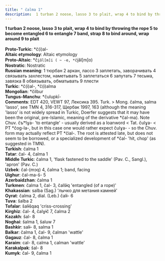 ```yaml
---
title: " čalma 1"
description:  1 turban 2 noose, lasso 3 to plait, wrap 4 to bind by throwing the rope 5 to become entangled 6 to entangle 7 band, strap 8 to bind around, wrap around 9 to plait
---
```

<strong> 1 turban 2 noose, lasso 3 to plait, wrap 4 to bind by throwing the rope 5 to become entangled 6 to entangle 7 band, strap 8 to bind around, wrap around 9 to plait</strong><br><br>
<strong>Proto-Turkic</strong>:  *č(i)al-<br>
<strong>Altaic etymology</strong>:  Altaic etymology<br>
<strong> Proto-Altaic</strong>:  *č`i̯ŏl[m]i ( ~ -e, *č`i̯ăl[m]o)<br>
<strong>Nostratic</strong>:  Nostratic<br>
<strong>Russian meaning</strong>:  1 тюрбан 2 аркан, лассо 3 заплетать, заворачивать 4 связывать захлестом, наметывать 5 заплетаться 6 запутать 7 тесьма, завязка 8 обвязывать, обматывать 9 плести<br>
<strong>Turkic</strong>:  *č(i)al-, *č(i)alma<br>
<strong>Mongolian</strong>:  *čilbur<br>
<strong>Tungus-Manchu</strong>:  *čulupkī-<br>
<strong>Comments</strong>:  EDT 420, VEWT 97, Лексика 395. Turk. > Mong. čalma, salma 'lasso', see TMN 4, 316-317, Щербак 1997, 163 (although the meaning 'lasso' is not widely spread in Turkic, Doerfer suggests that it may have been the original, pre-Islamic, meaning of the derivative *čal-ma). Note Chuv. čъʷlɣa- 'to entangle' - usually derived as a loanword < Tat. čulɣa- < PT *čog-la-, but in this case one would rather expect čulɣa- - so the Chuv. form may actually reflect PT *čial-. The root is attested late, but does not seem to be borrowed, or a specialized development of *čal- 'hit, chop' (as suggested in TMN).<br>
<strong>Turkish</strong>:  čalma 1<br>
<strong>Tatar</strong>:  čal- 4, čalma 1<br>
<strong>Middle Turkic</strong>:  čalma 1, 'flask fastened to the saddle' (Pav. C., Sangl.), 'apron' (Pav. C.)<br>
<strong>Uzbek</strong>:  čal-(mɔq) 4, čalma 1; band, facing<br>
<strong>Uighur</strong>:  čal-ma-š- 5<br>
<strong>Azerbaidzhan</strong>:  čalma 1<br>
<strong>Turkmen</strong>:  čalma 1, čal- 3, čalšɨq 'entangled (of a rope)'<br>
<strong>Khakassian</strong>:  salba (Sag.) 'лычко для метания камней'<br>
<strong>Oyrat</strong>:  čalma 2, dial. (Leb.) čalɨ- 6<br>
<strong>Tuva</strong>:  šalba 2<br>
<strong>Tofalar</strong>:  šalɨšqaq 'criss-crossing'<br>
<strong>Kirghiz</strong>:  čal- 4, čalɣɨč 7, čalma 2<br>
<strong>Kazakh</strong>:  šal- 8<br>
<strong>Noghai</strong>:  šalma 1, šaluw 7<br>
<strong>Bashkir</strong>:  salɨ- 8, salma 1<br>
<strong>Balkar</strong>:  čalma 1, čal- 9, čalman 'wattle'<br>
<strong>Gagauz</strong>:  čal- 8, čalma 1<br>
<strong>Karaim</strong>:  cal- 8, calma 1, calman 'wattle'<br>
<strong>Karakalpak</strong>:  šal- 8<br>
<strong>Kumyk</strong>:  čal- 9, čalma 1<br>


